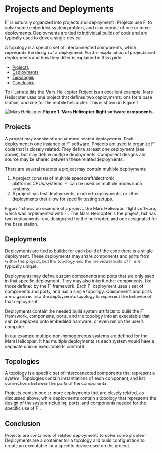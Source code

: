 # Projects and Deployments

F´ is naturally organized into projects and deployments. Projects use F´ to solve some embedded system problem, and may
consist of one or more deployments.  Deployments are tied to individual builds of code and are typically used to drive
a single device.

A topology is a specific set of interconnected components, which represents the design of a deployment. Further
explanation of projects and deployments and how they differ is explained in this guide.

- [Projects](#projects)
- [Deployments](#deployments)
- [Topologies](#topologies)
- [Conclusion](#conclusion)

To illustrate this the Mars Helicopter Project is an excellent example. Mars Helicopter uses one project that defines
two deployments: one for a base station, and one for the mobile helicopter. This is shown in Figure 1.

![Mars Helicopter](../media/proj_dep1.png)
**Figure 1. Mars Helicopter flight software components.**

## Projects

A project may consist of one or more related deployments. Each deployment is one instance of F´ software. Projects are
used to organize F´ code that is closely related. They define at least one deployment (see above), but may define
multiple deployments. Component designs and source may be shared between these related deployments.

There are several reasons a project may contain multiple deployments.

1. A project consists of multiple spacecraft/electronic platforms/CPUs/systems. F´ can be used on multiple nodes such
systems.
2. A project has test deployments, mocked-deployments, or other deployments that allow for specific testing setups.

Figure 1 shows an example of a project, the Mars Helicopter flight software, which was implemented with F´. The Mars
Helicopter is the project, but has two deployments: one designated for the helicopter, and one designated for the base
station.

## Deployments

Deployments are tied to builds; for each build of the code there is a single deployment. These deployments may share
components and ports from within the project, but the topology and the individual build of F´ are typically unique.

Deployments may define custom components and ports that are only used in that specific deployment. They may also inherit
other components, like those defined by the F´ framework. Each F´ deployment uses a set of components and ports,
and has a single topology. Components and ports are organized into the deployments topology to represent the behavior of
that deployment.

Deployments contain the needed build system artifacts to build the F´ framework, components, ports, and the topology
into an executable that can be deployed onto embedded hardware, or even run on the user’s computer.


In our example multiple non-homogeneous systems are defined for the Mars Helicopter. It has multiple deployments as
each system would have a separate unique executable to control it.


## Topologies

A topology is a specific set of interconnected components that represent a system. Topologies contain instantiations of
each component, and list connections between the ports of the components.

Projects contain one or more deployments that are closely related, as discussed above, while deployments contain a
topology that represents the design of the system including, ports, and components needed for the specific use of F´.

## Conclusion

Projects are containers of related deployments to solve some problem. Deployments are a container for a topology and
build configuration to create an executable for a specific device used on the project.
